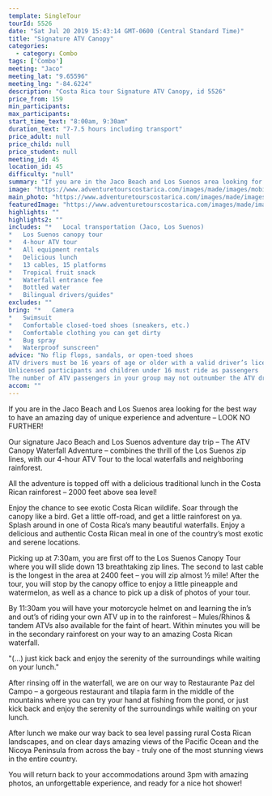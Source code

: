 ```yaml
---
template: SingleTour
tourId: 5526
date: "Sat Jul 20 2019 15:43:14 GMT-0600 (Central Standard Time)"
title: "Signature ATV Canopy"
categories: 
  - category: Combo
tags: ['Combo']
meeting: "Jaco"
meeting_lat: "9.65596"
meeting_lng: "-84.6224"
description: "Costa Rica tour Signature ATV Canopy, id 5526"
price_from: 159
min_participants: 
max_participants: 
start_time_text: "8:00am, 9:30am"
duration_text: "7-7.5 hours including transport"
price_adult: null
price_child: null
price_student: null
meeting_id: 45
location_id: 45
difficulty: "null"
summary: "If you are in the Jaco Beach and Los Suenos area looking for the best way to have an amazing day of unique experience and adventure – LOOK NO FURTHER!..."
image: "https://www.adventuretourscostarica.com/images/made/images/mobile/ATV-tours-costa-rica-mobile_320_250_c1.jpg"
main_photo: "https://www.adventuretourscostarica.com/images/made/images/mobile/ATV-tours-costa-rica-mobile_320_250_c1.jpg"
featuredImage: "https://www.adventuretourscostarica.com/images/made/images/mobile/ATV-tours-costa-rica-mobile_320_250_c1.jpg"
highlights: ""
highlights2: ""
includes: "*   Local transportation (Jaco, Los Suenos)
*   Los Suenos canopy tour
*   4-hour ATV tour
*   All equipment rentals
*   Delicious lunch
*   13 cables, 15 platforms
*   Tropical fruit snack
*   Waterfall entrance fee
*   Bottled water
*   Bilingual drivers/guides"
excludes: ""
bring: "*   Camera
*   Swimsuit
*   Comfortable closed-toed shoes (sneakers, etc.)
*   Comfortable clothing you can get dirty
*   Bug spray
*   Waterproof sunscreen"
advice: "No flip flops, sandals, or open-toed shoes  
ATV drivers must be 16 years of age or older with a valid driver’s license  
Unlicensed participants and children under 16 must ride as passengers  
The number of ATV passengers in your group may not outnumber the ATV drivers"
accom: ""
---
```

If you are in the Jaco Beach and Los Suenos area looking for the best way to have an amazing day of unique experience and adventure – LOOK NO FURTHER!

Our signature Jaco Beach and Los Suenos adventure day trip – The ATV Canopy Waterfall Adventure – combines the thrill of the Los Suenos zip lines, with our 4-hour ATV Tour to the local waterfalls and neighboring rainforest.

All the adventure is topped off with a delicious traditional lunch in the Costa Rican rainforest – 2000 feet above sea level!

Enjoy the chance to see exotic Costa Rican wildlife. Soar through the canopy like a bird. Get a little off-road, and get a little rainforest on ya. Splash around in one of Costa Rica’s many beautiful waterfalls. Enjoy a delicious and authentic Costa Rican meal in one of the country’s most exotic and serene locations.

Picking up at 7:30am, you are first off to the Los Suenos Canopy Tour where you will slide down 13 breathtaking zip lines. The second to last cable is the longest in the area at 2400 feet – you will zip almost ½ mile! After the tour, you will stop by the canopy office to enjoy a little pineapple and watermelon, as well as a chance to pick up a disk of photos of your tour.

By 11:30am you will have your motorcycle helmet on and learning the in’s and out’s of riding your own ATV up in to the rainforest – Mules/Rhinos & tandem ATVs also available for the faint of heart. Within minutes you will be in the secondary rainforest on your way to an amazing Costa Rican waterfall.

"(...) just kick back and enjoy the serenity of the surroundings while waiting on your lunch."

After rinsing off in the waterfall, we are on our way to Restaurante Paz del Campo – a gorgeous restaurant and tilapia farm in the middle of the mountains where you can try your hand at fishing from the pond, or just kick back and enjoy the serenity of the surroundings while waiting on your lunch.

After lunch we make our way back to sea level passing rural Costa Rican landscapes, and on clear days amazing views of the Pacific Ocean and the Nicoya Peninsula from across the bay - truly one of the most stunning views in the entire country.

You will return back to your accommodations around 3pm with amazing photos, an unforgettable experience, and ready for a nice hot shower!